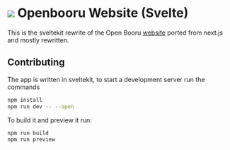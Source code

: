 
# ![](https://github.com/TheOpenBooru/svelte-website/blob/master/static/favicon.ico) Openbooru Website (Svelte)

This is the sveltekit rewrite of the Open Booru [website](https://github.com/TheOpenBooru/website) ported from next.js and mostly rewritten.

## Contributing

The app is written in sveltekit, to start a development server run the commands

```bash
npm install
npm run dev -- --open
```

To build it and preview it run:

```bash
npm run build
npm run preview
```
